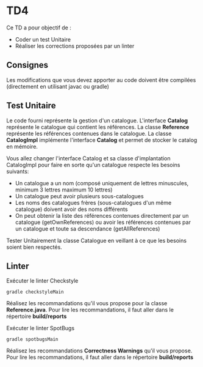 # TD4

Ce TD a pour objectif de :

* Coder un test Unitaire
* Réaliser les corrections proposées par un linter

## Consignes

Les modifications que vous devez apporter au code doivent être compilées (directement en utilisant javac ou gradle)

## Test Unitaire

Le code fourni représente la gestion d'un catalogue. L'interface **Catalog** représente le catalogue qui contient les références. La classe **Reference** représente les références contenues dans le catalogue.
La classe **CatalogImpl** implémente l'interface **Catalog** et permet de stocker le catalog en mémoire.


Vous allez changer l'interface Catalog et sa classe d'implantation CatalogImpl pour faire en sorte qu'un catalogue respecte les besoins suivants:

* Un catalogue a un nom (composé uniquement de lettres minuscules, minimum 3 lettres maximum 10 lettres)
* Un catalogue peut avoir plusieurs sous-catalogues
* Les noms des catalogues frères (sous-catalogues d'un même catalogue) doivent avoir des noms différents
* On peut obtenir la liste des références contenues directement par un catalogue (getOwnReferences) ou avoir les références contenues par un catalogue et toute sa descendance (getAllReferences)  
  
Tester Unitairement la classe Catalogue en veillant à ce que les besoins soient bien respectés.

## Linter

Exécuter le linter Checkstyle

    gradle checkstyleMain

Réalisez les recommandations qu'il vous propose pour la classe **Reference.java**. Pour lire les recommandations, il faut aller dans le répertoire **build/reports**

Exécuter le linter SpotBugs

    gradle spotbugsMain

Réalisez les recommandations **Correctness Warnings** qu'il vous propose. Pour lire les recommandations, il faut aller dans le répertoire **build/reports**
